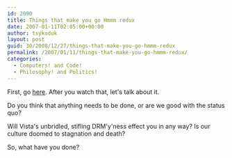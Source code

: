 ```yaml
---
id: 2090
title: Things that make you go Hmmm redux
date: 2007-01-11T02:05:00+00:00
author: tsykoduk
layout: post
guid: 30/2008/12/27/things-that-make-you-go-hmmm-redux
permalink: /2007/01/11/things-that-make-you-go-hmmm-redux/
categories:
  - Computers! and Code!
  - Philosophy! and Politics!
---
```

<p>First, go <a href="http://lessig.org/freeculture/free.html">here</a>. After you watch that, let's talk about it.</p>


<p>Do you think that anything needs to be done, or are we good with the status quo?</p>


<p>Will Vista's unbridled, stifling <span class="caps">DRM</span>'y'ness effect you in any way? Is our culture doomed to stagnation and death?</p>


<p>So, what have you done?</p>